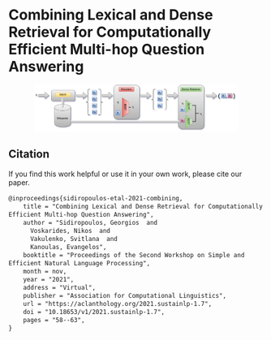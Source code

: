 # Combining Lexical and Dense Retrieval for Computationally Efficient Multi-hop Question Answering
<p align="center"><img width="80%" src="img/model.png" /></p>

## Citation
If you find this work helpful or use it in your own work, please cite our paper. 
```
@inproceedings{sidiropoulos-etal-2021-combining,
    title = "Combining Lexical and Dense Retrieval for Computationally Efficient Multi-hop Question Answering",
    author = "Sidiropoulos, Georgios  and
      Voskarides, Nikos  and
      Vakulenko, Svitlana  and
      Kanoulas, Evangelos",
    booktitle = "Proceedings of the Second Workshop on Simple and Efficient Natural Language Processing",
    month = nov,
    year = "2021",
    address = "Virtual",
    publisher = "Association for Computational Linguistics",
    url = "https://aclanthology.org/2021.sustainlp-1.7",
    doi = "10.18653/v1/2021.sustainlp-1.7",
    pages = "58--63",
}
```
